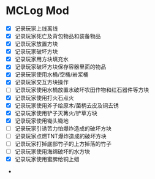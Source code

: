 # MCLog Mod

- [x] 记录玩家上线离线 
- [x] 记录玩家死亡及背包物品和装备物品 
- [x] 记录玩家放置方块
- [x] 记录玩家破坏方块
- [x] 记录玩家用方块填充水
- [x] 记录玩家破坏方块保存容器里面的物品
- [x] 记录玩家使用水桶/空桶/岩浆桶
- [x] 记录玩家交互方块操作
- [ ] 记录玩家使用水桶放置水破坏农田作物和红石器件等方块
- [x] 记录玩家使用打火石点火
- [x] 记录玩家使用斧子给原木/菌柄去皮及铜去锈
- [x] 记录玩家使用铲子灭篝火/铲草方块
- [x] 记录玩家使用锄头锄地
- [ ] 记录玩家引诱苦力怕爆炸造成的破坏方块
- [ ] 记录玩家点燃TNT爆炸造成的破坏方块
- [ ] 记录玩家打掉底部竹子的上方掉落的竹子
- [ ] 记录玩家使用海绵破坏的水方块
- [x] 记录玩家使用蜜脾给铜上蜡
- 
